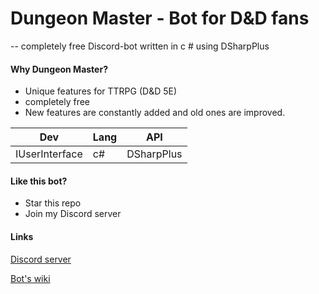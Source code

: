 # Dungeon Master - Bot for D&D fans
 -- completely free Discord-bot written in c # using DSharpPlus
#### Why Dungeon Master?
- Unique features for TTRPG (D&D 5E)
- completely free
- New features are constantly added and old ones are improved.

|Dev|Lang|API|
|---|---|---|
|IUserInterface|c#|DSharpPlus|
#### Like this bot?
- Star this repo
- Join my Discord server

#### Links

[Discord server](https://discord.gg/7NVkebu)

[Bot's wiki](https://github.com/V1rucov/Dungeon-master/wiki) 
